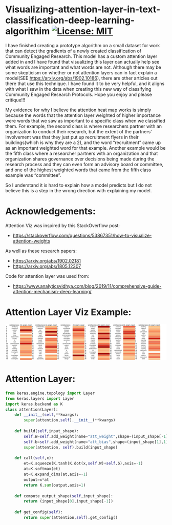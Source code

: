 # Visualizing-attention-layer-in-text-classification-deep-learning-algorithim [![License: MIT](https://img.shields.io/badge/License-MIT-yellow.svg)](https://opensource.org/licenses/MIT) 
I have finished creating a prototype algorithm on a small dataset for work that can detect the gradients of a newly created classification of Community Engaged Research. This model has a custom attention layer added in and I have found that visualizing this layer can actually help see what words are important and what words are not. Although there may be some skepticism on whether or not attention layers can in fact explain a model(SEE https://arxiv.org/abs/1902.10186), there are other articles out there that use this technique. I have found it to be very helpful, and it aligns with what I saw in the data when creating this new way of classifying Community Engaged Research Protocols. Hope you enjoy and please critique!!!

My evidence for why I believe the attention heat map works is simply because the words that the attention layer weighted of higher importance were words that we saw as important to a specific class when we classified them. For example, the second class is where researchers partner with an organization to conduct their research, but the extent of the partners' involvement was that they just put up recruitment flyers in their buildings(which is why they are a 2), and the word “recruitment” came up as an important weighted word for that example. Another example would be the fifth class where a researcher partners with an organization and that organization shares governance over decisions being made during the research process and they can even form an advisory board or committee, and one of the highest weighted words that came from the fifth class example was “committee”.

So I understand it is hard to explain how a model predicts but I do not believe this is a step in the wrong direction with explaining my model. 


# Acknowledgements:
Attention Viz was inspired by this StackOverflow post: 
- https://stackoverflow.com/questions/53867351/how-to-visualize-attention-weights

As well as these research papers: 
- https://arxiv.org/abs/1902.02181
- https://arxiv.org/abs/1805.12307

Code for attention layer was used from:
- https://www.analyticsvidhya.com/blog/2019/11/comprehensive-guide-attention-mechanism-deep-learning/


# **Attention Layer Viz Example**:
![Alt text](attentionnotsorted.JPG?raw=true "Title")

# **Attention Layer**:
```python
from keras.engine.topology import Layer
from keras.layers import Layer
import keras.backend as K
class attention(Layer):
    def __init__(self,**kwargs):
        super(attention,self).__init__(**kwargs)

    def build(self,input_shape):
        self.W=self.add_weight(name="att_weight",shape=(input_shape[-1],1),initializer="normal")
        self.b=self.add_weight(name="att_bias",shape=(input_shape[1],1),initializer="zeros")        
        super(attention, self).build(input_shape)

    def call(self,x):
        et=K.squeeze(K.tanh(K.dot(x,self.W)+self.b),axis=-1)
        at=K.softmax(et)
        at=K.expand_dims(at,axis=-1)
        output=x*at
        return K.sum(output,axis=1)

    def compute_output_shape(self,input_shape):
        return (input_shape[0],input_shape[-1])

    def get_config(self):
        return super(attention,self).get_config()
```
